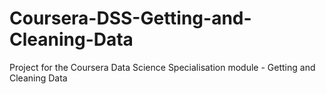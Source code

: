 # Coursera-DSS-Getting-and-Cleaning-Data
Project for the Coursera Data Science Specialisation module - Getting and Cleaning Data
